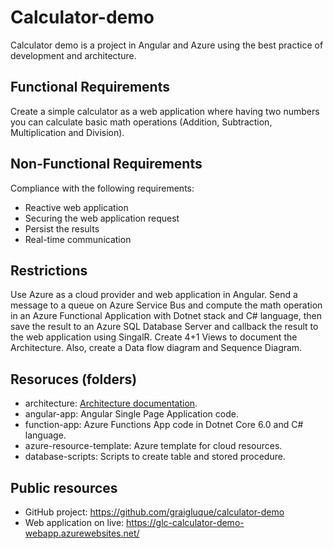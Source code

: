 # Calculator-demo

Calculator demo is a project in Angular and Azure using the best practice of development and architecture.

## Functional Requirements

Create a simple calculator as a web application where having two numbers you can calculate basic math operations (Addition, Subtraction, Multiplication and Division).

## Non-Functional Requirements

Compliance with the following requirements:

- Reactive web application
- Securing the web application request
- Persist the results
- Real-time communication

## Restrictions

Use Azure as a cloud provider and web application in Angular.
Send a message to a queue on Azure Service Bus and compute the math operation in an Azure Functional Application with Dotnet stack and C# language, then save the result to an Azure SQL Database Server and callback the result to the web application using SingalR.
Create 4+1 Views to document the Architecture.
Also, create a Data flow diagram and Sequence Diagram.

## Resoruces (folders)

- architecture: [Architecture documentation](architecture/).
- angular-app: Angular Single Page Application code.
- function-app: Azure Functions App code in Dotnet Core 6.0 and C# language.
- azure-resource-template: Azure template for cloud resources.
- database-scripts: Scripts to create table and stored procedure.

## Public resources

- GitHub project: https://github.com/graigluque/calculator-demo
- Web application on live: https://glc-calculator-demo-webapp.azurewebsites.net/
